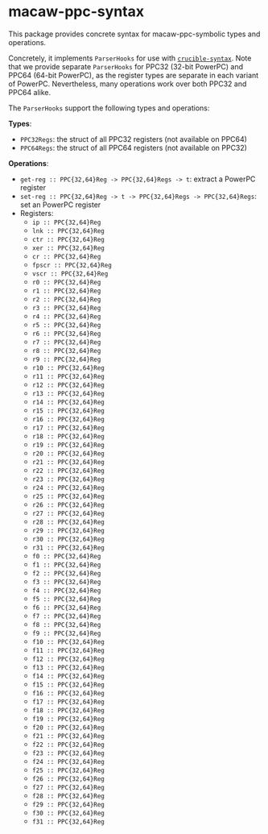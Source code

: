# macaw-ppc-syntax

This package provides concrete syntax for macaw-ppc-symbolic types and
operations.

Concretely, it implements `ParserHooks` for use with [`crucible-syntax`][syn].
Note that we provide separate `ParserHooks` for PPC32 (32-bit PowerPC) and PPC64
(64-bit PowerPC), as the register types are separate in each variant of PowerPC.
Nevertheless, many operations work over both PPC32 and PPC64 alike.

The `ParserHooks` support the following types and operations:

**Types**:

- `PPC32Regs`: the struct of all PPC32 registers (not available on PPC64)
- `PPC64Regs`: the struct of all PPC64 registers (not available on PPC32)

**Operations**:

- `get-reg :: PPC{32,64}Reg -> PPC{32,64}Regs -> t`: extract a PowerPC register
- `set-reg :: PPC{32,64}Reg -> t -> PPC{32,64}Regs -> PPC{32,64}Regs`: set an PowerPC register
- Registers:
  - `ip :: PPC{32,64}Reg`
  - `lnk :: PPC{32,64}Reg`
  - `ctr :: PPC{32,64}Reg`
  - `xer :: PPC{32,64}Reg`
  - `cr :: PPC{32,64}Reg`
  - `fpscr :: PPC{32,64}Reg`
  - `vscr :: PPC{32,64}Reg`
  - `r0 :: PPC{32,64}Reg`
  - `r1 :: PPC{32,64}Reg`
  - `r2 :: PPC{32,64}Reg`
  - `r3 :: PPC{32,64}Reg`
  - `r4 :: PPC{32,64}Reg`
  - `r5 :: PPC{32,64}Reg`
  - `r6 :: PPC{32,64}Reg`
  - `r7 :: PPC{32,64}Reg`
  - `r8 :: PPC{32,64}Reg`
  - `r9 :: PPC{32,64}Reg`
  - `r10 :: PPC{32,64}Reg`
  - `r11 :: PPC{32,64}Reg`
  - `r12 :: PPC{32,64}Reg`
  - `r13 :: PPC{32,64}Reg`
  - `r14 :: PPC{32,64}Reg`
  - `r15 :: PPC{32,64}Reg`
  - `r16 :: PPC{32,64}Reg`
  - `r17 :: PPC{32,64}Reg`
  - `r18 :: PPC{32,64}Reg`
  - `r19 :: PPC{32,64}Reg`
  - `r20 :: PPC{32,64}Reg`
  - `r21 :: PPC{32,64}Reg`
  - `r22 :: PPC{32,64}Reg`
  - `r23 :: PPC{32,64}Reg`
  - `r24 :: PPC{32,64}Reg`
  - `r25 :: PPC{32,64}Reg`
  - `r26 :: PPC{32,64}Reg`
  - `r27 :: PPC{32,64}Reg`
  - `r28 :: PPC{32,64}Reg`
  - `r29 :: PPC{32,64}Reg`
  - `r30 :: PPC{32,64}Reg`
  - `r31 :: PPC{32,64}Reg`
  - `f0 :: PPC{32,64}Reg`
  - `f1 :: PPC{32,64}Reg`
  - `f2 :: PPC{32,64}Reg`
  - `f3 :: PPC{32,64}Reg`
  - `f4 :: PPC{32,64}Reg`
  - `f5 :: PPC{32,64}Reg`
  - `f6 :: PPC{32,64}Reg`
  - `f7 :: PPC{32,64}Reg`
  - `f8 :: PPC{32,64}Reg`
  - `f9 :: PPC{32,64}Reg`
  - `f10 :: PPC{32,64}Reg`
  - `f11 :: PPC{32,64}Reg`
  - `f12 :: PPC{32,64}Reg`
  - `f13 :: PPC{32,64}Reg`
  - `f14 :: PPC{32,64}Reg`
  - `f15 :: PPC{32,64}Reg`
  - `f16 :: PPC{32,64}Reg`
  - `f17 :: PPC{32,64}Reg`
  - `f18 :: PPC{32,64}Reg`
  - `f19 :: PPC{32,64}Reg`
  - `f20 :: PPC{32,64}Reg`
  - `f21 :: PPC{32,64}Reg`
  - `f22 :: PPC{32,64}Reg`
  - `f23 :: PPC{32,64}Reg`
  - `f24 :: PPC{32,64}Reg`
  - `f25 :: PPC{32,64}Reg`
  - `f26 :: PPC{32,64}Reg`
  - `f27 :: PPC{32,64}Reg`
  - `f28 :: PPC{32,64}Reg`
  - `f29 :: PPC{32,64}Reg`
  - `f30 :: PPC{32,64}Reg`
  - `f31 :: PPC{32,64}Reg`

[syn]: https://github.com/GaloisInc/crucible/tree/master/crucible-syntax
